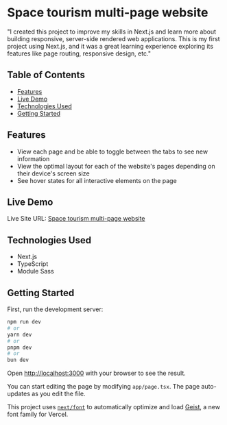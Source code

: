 # Space tourism multi-page website

"I created this project to improve my skills in Next.js and learn more about building responsive, server-side rendered web applications. This is my first project using Next.js, and it was a great learning experience exploring its features like page routing, responsive design, etc."

## Table of Contents
- [Features](#features)
- [Live Demo](#live-demo)
- [Technologies Used](#technologies-used)
- [Getting Started](#getting-started)



## Features

- View each page and be able to toggle between the tabs to see new information
- View the optimal layout for each of the website's pages depending on their device's screen size
- See hover states for all interactive elements on the page


## Live Demo
Live Site URL: [Space tourism multi-page website](https://space-tourism-next.netlify.app/)



## Technologies Used
- Next.js
- TypeScript
- Module Sass


## Getting Started

First, run the development server:

```bash
npm run dev
# or
yarn dev
# or
pnpm dev
# or
bun dev
```

Open [http://localhost:3000](http://localhost:3000) with your browser to see the result.

You can start editing the page by modifying `app/page.tsx`. The page auto-updates as you edit the file.

This project uses [`next/font`](https://nextjs.org/docs/app/building-your-application/optimizing/fonts) to automatically optimize and load [Geist](https://vercel.com/font), a new font family for Vercel.



